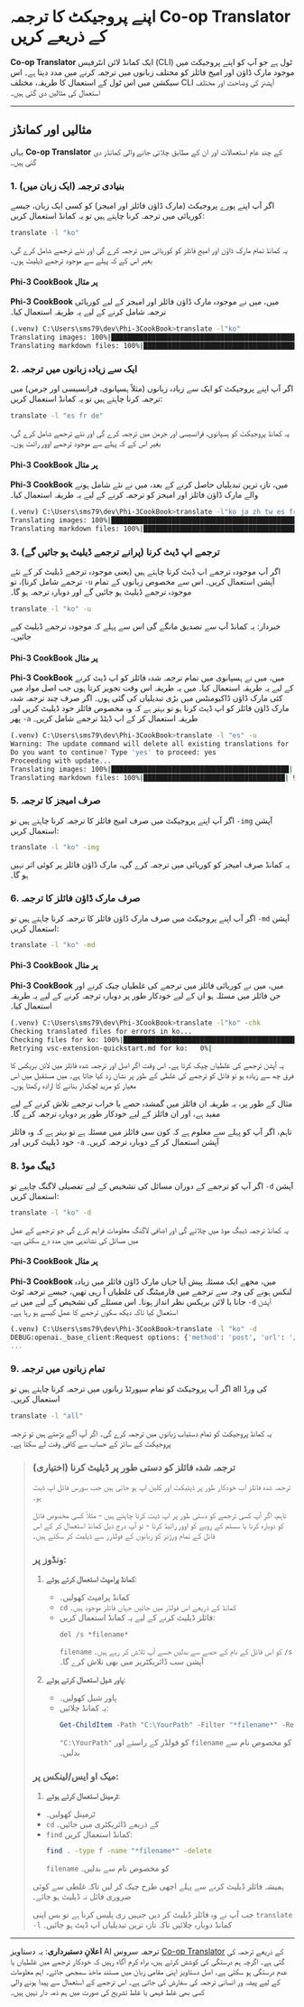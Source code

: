 <!--
CO_OP_TRANSLATOR_METADATA:
{
  "original_hash": "20943a46b11c6d74814f41a817a6db4c",
  "translation_date": "2025-10-15T02:24:49+00:00",
  "source_file": "getting_started/command-line-guide/translator-your-project.md",
  "language_code": "ur"
}
-->
# اپنے پروجیکٹ کا ترجمہ Co-op Translator کے ذریعے کریں

**Co-op Translator** ایک کمانڈ لائن انٹرفیس (CLI) ٹول ہے جو آپ کو اپنے پروجیکٹ میں موجود مارک ڈاؤن اور امیج فائلز کو مختلف زبانوں میں ترجمہ کرنے میں مدد دیتا ہے۔ اس سیکشن میں اس ٹول کے استعمال کا طریقہ، مختلف CLI آپشنز کی وضاحت اور مختلف استعمال کی مثالیں دی گئی ہیں۔

---

## مثالیں اور کمانڈز

یہاں **Co-op Translator** کے چند عام استعمالات اور ان کے مطابق چلائی جانے والی کمانڈز دی گئی ہیں۔

### 1. بنیادی ترجمہ (ایک زبان میں)

اگر آپ اپنے پورے پروجیکٹ (مارک ڈاؤن فائلز اور امیجز) کو کسی ایک زبان، جیسے کوریائی میں ترجمہ کرنا چاہتے ہیں تو یہ کمانڈ استعمال کریں:

```bash
translate -l "ko"
```

یہ کمانڈ تمام مارک ڈاؤن اور امیج فائلز کو کوریائی میں ترجمہ کرے گی اور نئے ترجمے شامل کرے گی، بغیر اس کے کہ پہلے سے موجود ترجمے ڈیلیٹ ہوں۔

#### Phi-3 CookBook پر مثال

**Phi-3 CookBook** میں، میں نے موجودہ مارک ڈاؤن فائلز اور امیجز کے لیے کوریائی ترجمہ شامل کرنے کے لیے یہ طریقہ استعمال کیا۔

```bash
(.venv) C:\Users\sms79\dev\Phi-3CookBook>translate -l"ko"
Translating images: 100%|███████████████████████████████████████████████████| 276/276 [1:09:56<00:00, 15.37s/it]
Translating markdown files: 100%|████████████████████████████████████████████████| 153/153 [1:43:07<00:00, 241.31s/it]
```

### 2. ایک سے زیادہ زبانوں میں ترجمہ

اگر آپ اپنے پروجیکٹ کو ایک سے زیادہ زبانوں (مثلاً ہسپانوی، فرانسیسی اور جرمن) میں ترجمہ کرنا چاہتے ہیں تو یہ کمانڈ استعمال کریں:

```bash
translate -l "es fr de"
```

یہ کمانڈ پروجیکٹ کو ہسپانوی، فرانسیسی اور جرمن میں ترجمہ کرے گی اور نئے ترجمے شامل کرے گی، بغیر اس کے کہ پہلے سے موجود ترجمے اوور رائٹ ہوں۔

#### Phi-3 CookBook پر مثال

**Phi-3 CookBook** میں، تازہ ترین تبدیلیاں حاصل کرنے کے بعد، میں نے نئے شامل ہونے والے مارک ڈاؤن فائلز اور امیجز کو ترجمہ کرنے کے لیے یہ طریقہ استعمال کیا۔

```bash
(.venv) C:\Users\sms79\dev\Phi-3CookBook>translate -l"ko ja zh tw es fr" -a
Translating images: 100%|███████████████████████████████████████████████████| 273/273 [1:09:56<00:00, 15.37s/it]
Translating markdown files: 100%|████████████████████████████████████████████████| 6/6 [24:07<00:00, 241.31s/it]
```

### 3. ترجمے اپ ڈیٹ کرنا (پرانے ترجمے ڈیلیٹ ہو جائیں گے)

اگر آپ موجودہ ترجمے اپ ڈیٹ کرنا چاہتے ہیں (یعنی موجودہ ترجمے ڈیلیٹ کر کے نئے ترجمے شامل کرنا)، تو `-u` آپشن استعمال کریں۔ اس سے مخصوص زبانوں کے تمام موجودہ ترجمے ڈیلیٹ ہو جائیں گے اور دوبارہ ترجمہ ہو گا۔

```bash
translate -l "ko" -u
```

خبردار: یہ کمانڈ آپ سے تصدیق مانگے گی اس سے پہلے کہ موجودہ ترجمے ڈیلیٹ کیے جائیں۔

#### Phi-3 CookBook پر مثال

**Phi-3 CookBook** میں، میں نے ہسپانوی میں تمام ترجمہ شدہ فائلز کو اپ ڈیٹ کرنے کے لیے یہ طریقہ استعمال کیا۔ میں یہ طریقہ اس وقت تجویز کرتا ہوں جب اصل مواد میں کئی مارک ڈاؤن ڈاکیومنٹس میں بڑی تبدیلیاں کی گئی ہوں۔ اگر صرف چند ترجمہ شدہ مارک ڈاؤن فائلز کو اپ ڈیٹ کرنا ہو تو بہتر ہے کہ وہ مخصوص فائلز خود ڈیلیٹ کریں اور پھر `-a` طریقہ استعمال کر کے اپ ڈیٹڈ ترجمے شامل کریں۔

```bash
(.venv) C:\Users\sms79\dev\Phi-3CookBook>translate -l "es" -u
Warning: The update command will delete all existing translations for 'es' and re-translate everything.
Do you want to continue? Type 'yes' to proceed: yes
Proceeding with update...
Translating images: 100%|████████████████████████████████████████████| 150/150 [43:46<00:00, 15.55s/it]
Translating markdown files: 100%|███████████████████████████████████| 95/95 [1:40:27<00:00, 125.62s/it]
```

### 5. صرف امیجز کا ترجمہ

اگر آپ اپنے پروجیکٹ میں صرف امیج فائلز کا ترجمہ کرنا چاہتے ہیں تو `-img` آپشن استعمال کریں:

```bash
translate -l "ko" -img
```

یہ کمانڈ صرف امیجز کو کوریائی میں ترجمہ کرے گی، مارک ڈاؤن فائلز پر کوئی اثر نہیں ہو گا۔

### 6. صرف مارک ڈاؤن فائلز کا ترجمہ

اگر آپ اپنے پروجیکٹ میں صرف مارک ڈاؤن فائلز کا ترجمہ کرنا چاہتے ہیں تو `-md` آپشن استعمال کریں:

```bash
translate -l "ko" -md
```

#### Phi-3 CookBook پر مثال

**Phi-3 CookBook** میں، میں نے کوریائی فائلز میں ترجمے کی غلطیاں چیک کرنے اور جن فائلز میں مسئلہ ہو ان کے لیے خودکار طور پر دوبارہ ترجمہ کرنے کے لیے یہ طریقہ استعمال کیا۔

```bash
(.venv) C:\Users\sms79\dev\Phi-3CookBook>translate -l"ko" -chk 
Checking translated files for errors in ko...
Checking files for ko: 100%|██████████████████████████████████████████████████| 95/95 [00:01<00:00, 65.47file/s]
Retrying vsc-extension-quickstart.md for ko:   0%|                                     | 0/17 [00:00<?, ?file/s] 
```

یہ آپشن ترجمے کی غلطیاں چیک کرتا ہے۔ اس وقت اگر اصل اور ترجمہ شدہ فائلز میں لائن بریکس کا فرق چھ سے زیادہ ہو تو فائل کو ترجمے کی غلطی کے طور پر نشان زد کیا جاتا ہے۔ میں مستقبل میں اس معیار کو مزید لچکدار بنانے کا ارادہ رکھتا ہوں۔

مثال کے طور پر، یہ طریقہ ان فائلز میں گمشدہ حصے یا خراب ترجمے تلاش کرنے کے لیے مفید ہے، اور ان فائلز کے لیے خودکار طور پر دوبارہ ترجمہ کرے گا۔

تاہم، اگر آپ کو پہلے سے معلوم ہے کہ کون سی فائلز میں مسئلہ ہے تو بہتر ہے کہ وہ فائلز خود ڈیلیٹ کریں اور `-a` آپشن استعمال کر کے دوبارہ ترجمہ کریں۔

### 8. ڈیبگ موڈ

اگر آپ کو ترجمے کے دوران مسائل کی تشخیص کے لیے تفصیلی لاگنگ چاہیے تو `-d` آپشن استعمال کریں:

```bash
translate -l "ko" -d
```

یہ کمانڈ ترجمہ ڈیبگ موڈ میں چلائے گی اور اضافی لاگنگ معلومات فراہم کرے گی جو ترجمے کے عمل میں مسائل کی نشاندہی میں مدد دے سکتی ہے۔

#### Phi-3 CookBook پر مثال

**Phi-3 CookBook** میں، مجھے ایک مسئلہ پیش آیا جہاں مارک ڈاؤن فائلز میں زیادہ لنکس ہونے کی وجہ سے ترجمے میں فارمیٹنگ کی غلطیاں آ رہی تھیں، جیسے ترجمہ ٹوٹ جانا یا لائن بریکس نظر انداز ہونا۔ اس مسئلے کی تشخیص کے لیے میں نے `-d` آپشن استعمال کیا تاکہ دیکھ سکوں ترجمے کا عمل کیسے ہو رہا ہے۔

```bash
(.venv) C:\Users\sms79\dev\Phi-3CookBook>translate -l "ko" -d
DEBUG:openai._base_client:Request options: {'method': 'post', 'url': '/chat/completions', 'headers': {'api-key': 'af04e0bea45747d8a7b8c131c1971044'}, 'files': None, 'json_data': {'messages': [{'role': 'user', 'content': "Translate the following text to ko. NEVER ADD ANY EXTRA CONTENT OUTSIDE THE TRANSLATION. TRANSLATE ONLY WHAT IS GIVEN TO YOU.. MAINTAIN MARKDOWN FORMAT\n\n# Phi-3 Cookbook: Hands-On Examples with Microsoft's Phi-3 Models [![Open and use the samples in GitHub Codespaces](https://github.com/codespaces/badge.svg)](https://codespaces.new/microsoft/phi-3cookbook) [![Open in Dev Containers](https://img.shields.io/static/v1?style=for-the-badge&label=Dev%
...
```

### 9. تمام زبانوں میں ترجمہ

اگر آپ پروجیکٹ کو تمام سپورٹڈ زبانوں میں ترجمہ کرنا چاہتے ہیں تو all کی ورڈ استعمال کریں۔

```bash
translate -l "all"
```

یہ کمانڈ پروجیکٹ کو تمام دستیاب زبانوں میں ترجمہ کرے گی۔ اگر آپ آگے بڑھتے ہیں تو ترجمہ پروجیکٹ کے سائز کے حساب سے کافی وقت لے سکتا ہے۔

> ### ترجمہ شدہ فائلز کو دستی طور پر ڈیلیٹ کرنا (اختیاری)
> ترجمہ شدہ فائلز اب خودکار طور پر ڈیٹیکٹ اور کلین اپ ہو جاتی ہیں جب سورس فائل اپ ڈیٹ ہو۔
>
> تاہم، اگر آپ کسی ترجمے کو دستی طور پر اپ ڈیٹ کرنا چاہتے ہیں - مثلاً کسی مخصوص فائل کو دوبارہ کرنا یا سسٹم کے رویے کو اوور رائیڈ کرنا - تو آپ درج ذیل کمانڈ استعمال کر کے اس فائل کے تمام ورژنز کو زبانوں کے فولڈرز سے ڈیلیٹ کر سکتے ہیں۔
>
> ### ونڈوز پر:
> 1. **کمانڈ پرامپٹ استعمال کرتے ہوئے**:
>    - کمانڈ پرامپٹ کھولیں۔
>    - `cd` کمانڈ کے ذریعے اس فولڈر میں جائیں جہاں فائلز موجود ہیں۔
>    - فائلز ڈیلیٹ کرنے کے لیے یہ کمانڈ استعمال کریں:
>      ```
>      del /s *filename*
>      ```
>      `filename` کو اس فائل کے نام کے حصے سے بدلیں جسے آپ تلاش کر رہے ہیں۔ `/s` آپشن سب ڈائریکٹریز میں بھی تلاش کرے گا۔
>
> 2. **پاور شیل استعمال کرتے ہوئے**:
>    - پاور شیل کھولیں۔
>    - یہ کمانڈ چلائیں:
>      ```powershell
>      Get-ChildItem -Path "C:\YourPath" -Filter "*filename*" -Recurse | Remove-Item -Force
>      ```
>      `"C:\YourPath"` کو فولڈر کے راستے اور `filename` کو مخصوص نام سے بدلیں۔
>
> ### میک او ایس/لینکس پر:
> 1. **ٹرمینل استعمال کرتے ہوئے**:
>   - ٹرمینل کھولیں۔
>   - `cd` کے ذریعے ڈائریکٹری میں جائیں۔
>   - `find` کمانڈ استعمال کریں:
>     ```bash
>     find . -type f -name "*filename*" -delete
>     ```
>     `filename` کو مخصوص نام سے بدلیں۔
>
> ہمیشہ فائلز ڈیلیٹ کرنے سے پہلے اچھی طرح چیک کر لیں تاکہ غلطی سے کوئی ضروری فائل نہ ڈیلیٹ ہو جائے۔
>
> جب آپ نے وہ فائلز ڈیلیٹ کر دیں جنہیں ری پلیس کرنا ہے تو بس اپنی `translate -l` کمانڈ دوبارہ چلائیں تاکہ تازہ ترین تبدیلیاں اپ ڈیٹ ہو جائیں۔

---

**اعلانِ دستبرداری**:
یہ دستاویز AI ترجمہ سروس [Co-op Translator](https://github.com/Azure/co-op-translator) کے ذریعے ترجمہ کی گئی ہے۔ اگرچہ ہم درستگی کی کوشش کرتے ہیں، براہ کرم آگاہ رہیں کہ خودکار ترجمے میں غلطیاں یا عدم درستگی ہو سکتی ہے۔ اصل دستاویز اپنی مقامی زبان میں مستند ماخذ سمجھی جائے۔ اہم معلومات کے لیے پیشہ ور انسانی ترجمہ کی سفارش کی جاتی ہے۔ اس ترجمے کے استعمال سے پیدا ہونے والی کسی بھی غلط فہمی یا غلط تشریح کی صورت میں ہم ذمہ دار نہیں ہیں۔